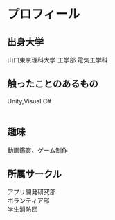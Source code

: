 # プロフィール<br>
## 出身大学
山口東京理科大学 工学部 電気工学科<br>
## 触ったことのあるもの
Unity,Visual C#<br><br>
## 趣味
動画鑑賞、ゲーム制作
## 所属サークル
アプリ開発研究部<br>ボランティア部<br>学生消防団
